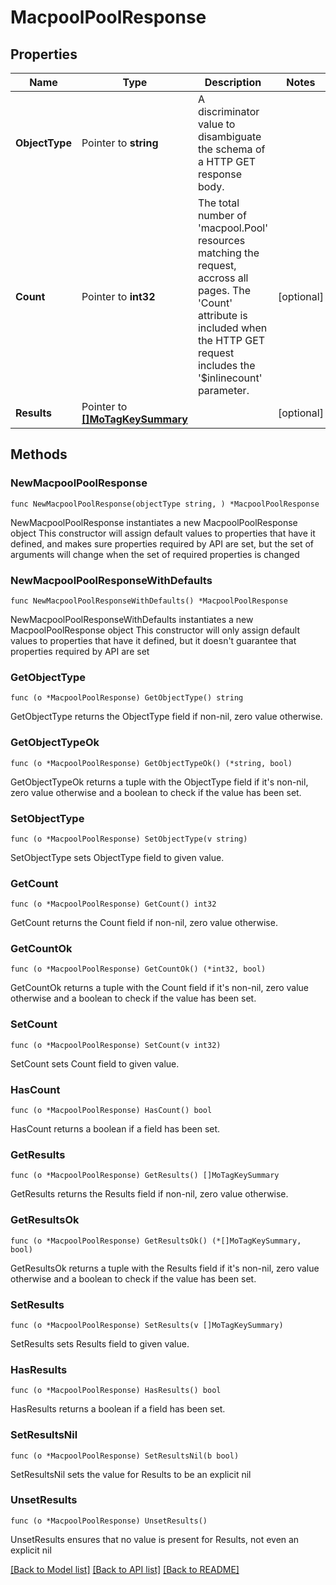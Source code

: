 # MacpoolPoolResponse

## Properties

Name | Type | Description | Notes
------------ | ------------- | ------------- | -------------
**ObjectType** | Pointer to **string** | A discriminator value to disambiguate the schema of a HTTP GET response body. | 
**Count** | Pointer to **int32** | The total number of &#39;macpool.Pool&#39; resources matching the request, accross all pages. The &#39;Count&#39; attribute is included when the HTTP GET request includes the &#39;$inlinecount&#39; parameter. | [optional] 
**Results** | Pointer to [**[]MoTagKeySummary**](mo.TagKeySummary.md) |  | [optional] 

## Methods

### NewMacpoolPoolResponse

`func NewMacpoolPoolResponse(objectType string, ) *MacpoolPoolResponse`

NewMacpoolPoolResponse instantiates a new MacpoolPoolResponse object
This constructor will assign default values to properties that have it defined,
and makes sure properties required by API are set, but the set of arguments
will change when the set of required properties is changed

### NewMacpoolPoolResponseWithDefaults

`func NewMacpoolPoolResponseWithDefaults() *MacpoolPoolResponse`

NewMacpoolPoolResponseWithDefaults instantiates a new MacpoolPoolResponse object
This constructor will only assign default values to properties that have it defined,
but it doesn't guarantee that properties required by API are set

### GetObjectType

`func (o *MacpoolPoolResponse) GetObjectType() string`

GetObjectType returns the ObjectType field if non-nil, zero value otherwise.

### GetObjectTypeOk

`func (o *MacpoolPoolResponse) GetObjectTypeOk() (*string, bool)`

GetObjectTypeOk returns a tuple with the ObjectType field if it's non-nil, zero value otherwise
and a boolean to check if the value has been set.

### SetObjectType

`func (o *MacpoolPoolResponse) SetObjectType(v string)`

SetObjectType sets ObjectType field to given value.


### GetCount

`func (o *MacpoolPoolResponse) GetCount() int32`

GetCount returns the Count field if non-nil, zero value otherwise.

### GetCountOk

`func (o *MacpoolPoolResponse) GetCountOk() (*int32, bool)`

GetCountOk returns a tuple with the Count field if it's non-nil, zero value otherwise
and a boolean to check if the value has been set.

### SetCount

`func (o *MacpoolPoolResponse) SetCount(v int32)`

SetCount sets Count field to given value.

### HasCount

`func (o *MacpoolPoolResponse) HasCount() bool`

HasCount returns a boolean if a field has been set.

### GetResults

`func (o *MacpoolPoolResponse) GetResults() []MoTagKeySummary`

GetResults returns the Results field if non-nil, zero value otherwise.

### GetResultsOk

`func (o *MacpoolPoolResponse) GetResultsOk() (*[]MoTagKeySummary, bool)`

GetResultsOk returns a tuple with the Results field if it's non-nil, zero value otherwise
and a boolean to check if the value has been set.

### SetResults

`func (o *MacpoolPoolResponse) SetResults(v []MoTagKeySummary)`

SetResults sets Results field to given value.

### HasResults

`func (o *MacpoolPoolResponse) HasResults() bool`

HasResults returns a boolean if a field has been set.

### SetResultsNil

`func (o *MacpoolPoolResponse) SetResultsNil(b bool)`

 SetResultsNil sets the value for Results to be an explicit nil

### UnsetResults
`func (o *MacpoolPoolResponse) UnsetResults()`

UnsetResults ensures that no value is present for Results, not even an explicit nil

[[Back to Model list]](../README.md#documentation-for-models) [[Back to API list]](../README.md#documentation-for-api-endpoints) [[Back to README]](../README.md)


